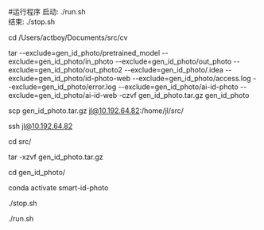 #运行程序
启动: ./run.sh  
结束: ./stop.sh  

cd /Users/actboy/Documents/src/cv

tar --exclude=gen_id_photo/pretrained_model --exclude=gen_id_photo/in_photo --exclude=gen_id_photo/out_photo --exclude=gen_id_photo/out_photo2 --exclude=gen_id_photo/.idea --exclude=gen_id_photo/id-photo-web --exclude=gen_id_photo/access.log --exclude=gen_id_photo/error.log --exclude=gen_id_photo/ai-id-photo --exclude=gen_id_photo/ai-id-web -czvf  gen_id_photo.tar.gz gen_id_photo

scp gen_id_photo.tar.gz jl@10.192.64.82:/home/jl/src/

ssh jl@10.192.64.82

cd src/

tar -xzvf gen_id_photo.tar.gz

cd gen_id_photo/

conda activate smart-id-photo

./stop.sh

./run.sh